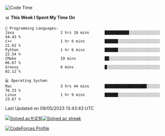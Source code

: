 
<!--START_SECTION:waka-->
![Code Time](http://img.shields.io/badge/Code%20Time-2%2C693%20hrs%2015%20mins-blue)

📊 **This Week I Spent My Time On** 

```text
💬 Programming Languages: 
Java                     2 hrs 10 mins       ███████████░░░░░░░░░░░░░░   44.43 % 
C++                      1 hr 6 mins         ██████░░░░░░░░░░░░░░░░░░░   22.62 % 
Python                   1 hr 6 mins         ██████░░░░░░░░░░░░░░░░░░░   22.54 % 
CMake                    19 mins             ██░░░░░░░░░░░░░░░░░░░░░░░   06.67 % 
Groovy                   6 mins              █░░░░░░░░░░░░░░░░░░░░░░░░   02.12 % 

💻 Operating System: 
Mac                      3 hrs 44 mins       ███████████████████░░░░░░   76.33 % 
Linux                    1 hr 9 mins         ██████░░░░░░░░░░░░░░░░░░░   23.67 % 
```


 Last Updated on 09/05/2023 13:43:43 UTC
<!--END_SECTION:waka-->


[![Solved.ac프로필](http://mazassumnida.wtf/api/generate_badge?boj=hckim96)](https://solved.ac/hckim96)[![Solved.ac streak](http://mazandi.herokuapp.com/api?handle=hckim96&theme=dark)](https://solved.ac/hckim96)


[![CodeForces Profile](https://cf.leed.at?id=hckim96)](https://codeforces.com/profile/hckim96)

